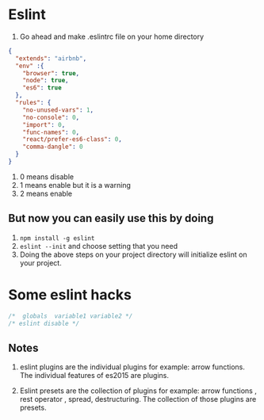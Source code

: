 # Eslint

1. Go ahead and make .eslintrc file on your home directory

```json
{
  "extends": "airbnb",
  "env" :{
    "browser": true, 
    "node": true,
    "es6": true
  },
  "rules": {
    "no-unused-vars": 1,
    "no-console": 0,
    "import": 0,
    "func-names": 0,
    "react/prefer-es6-class": 0,
    "comma-dangle": 0
  }
}

```

1. 0 means disable
2. 1 means enable but it is a warning
3. 2 means enable

## But now you can easily use this by doing 

1. `npm install -g eslint`
1. `eslint --init`  and choose  setting that you need
1. Doing the above steps on your project directory will initialize eslint on your project.


# Some eslint hacks 

```javascript 
/*  globals  variable1 variable2 */
/* eslint disable */


``` 


## Notes

1. eslint plugins are the individual plugins for example: arrow functions. The individual features of es2015 are plugins.

2. Eslint presets are the collection of plugins for example: arrow functions , rest operator , spread, destructuring. The collection of those plugins are presets.